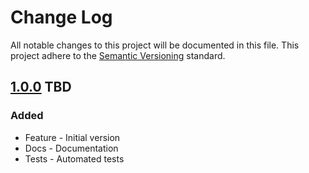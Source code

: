 # Change Log

All notable changes to this project will be documented in this file. This project adhere to the [Semantic Versioning](http://semver.org/) standard.

## [1.0.0] TBD

### Added

* Feature - Initial version
* Docs - Documentation
* Tests - Automated tests

[1.0.0]: https://github.com/stellarwp/pigeon/releases/tag/1.0.0
